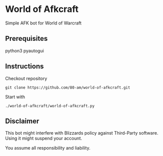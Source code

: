 # World of Afkcraft

Simple AFK bot for World of Warcraft

## Prerequisites

python3
pyautogui

## Instructions

Checkout repository
```
git clone https://github.com/80-am/world-of-afkcraft.git
```

Start with
```
./world-of-afkcraft/world-of-afkcraft.py
```

## Disclaimer

This bot might interfere with Blizzards policy against Third-Party software.
Using it might suspend your account.

You assume all responsibility and liability.

